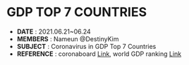 # GDP TOP 7 COUNTRIES
- __DATE__ : 2021.06.21~06.24
- __MEMBERS__ : Nameun @DestinyKim
- __SUBJECT__ : Coronavirus in GDP Top 7 Countries
- __REFERENCE__ : coronaboard [Link](https://coronaboard.kr/), world GDP ranking [Link](https://namu.wiki/w/%EA%B5%AD%EA%B0%80%EB%B3%84%20%EB%AA%85%EB%AA%A9%20GDP%20%EC%88%9C%EC%9C%84)
